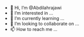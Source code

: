 - 👋 Hi, I’m @Abdilahrajawi
- 👀 I’m interested in ...
- 🌱 I’m currently learning ...
- 💞️ I’m looking to collaborate on ...
- 📫 How to reach me ...

<!---
Abdilahrajawi/Abdilahrajawi is a ✨ special ✨ repository because its `README.md` (this file) appears on your GitHub profile.
You can click the Preview link to take a look at your changes.
--->
